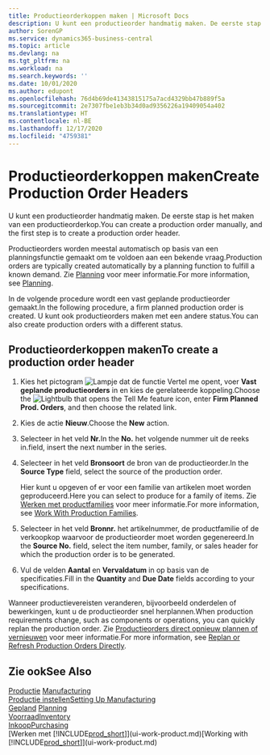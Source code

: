 ```yaml
---
title: Productieorderkoppen maken | Microsoft Docs
description: U kunt een productieorder handmatig maken. De eerste stap is het maken van een productieorderkop.
author: SorenGP
ms.service: dynamics365-business-central
ms.topic: article
ms.devlang: na
ms.tgt_pltfrm: na
ms.workload: na
ms.search.keywords: ''
ms.date: 10/01/2020
ms.author: edupont
ms.openlocfilehash: 76d4b69de41343815175a7acd4329bb47b889f5a
ms.sourcegitcommit: 2e7307fbe1eb3b34d0ad9356226a19409054a402
ms.translationtype: HT
ms.contentlocale: nl-BE
ms.lasthandoff: 12/17/2020
ms.locfileid: "4759381"
---
```

# <a name="create-production-order-headers"></a><span data-ttu-id="68d37-103">Productieorderkoppen maken</span><span class="sxs-lookup"><span data-stu-id="68d37-103">Create Production Order Headers</span></span>
<span data-ttu-id="68d37-104">U kunt een productieorder handmatig maken. De eerste stap is het maken van een productieorderkop.</span><span class="sxs-lookup"><span data-stu-id="68d37-104">You can create a production order manually, and the first step is to create a production order header.</span></span>

<span data-ttu-id="68d37-105">Productieorders worden meestal automatisch op basis van een planningsfunctie gemaakt om te voldoen aan een bekende vraag.</span><span class="sxs-lookup"><span data-stu-id="68d37-105">Production orders are typically created automatically by a planning function to fulfill a known demand.</span></span> <span data-ttu-id="68d37-106">Zie [Planning](production-planning.md) voor meer informatie.</span><span class="sxs-lookup"><span data-stu-id="68d37-106">For more information, see [Planning](production-planning.md).</span></span>   

<span data-ttu-id="68d37-107">In de volgende procedure wordt een vast geplande productieorder gemaakt.</span><span class="sxs-lookup"><span data-stu-id="68d37-107">In the following procedure, a firm planned production order is created.</span></span> <span data-ttu-id="68d37-108">U kunt ook productieorders maken met een andere status.</span><span class="sxs-lookup"><span data-stu-id="68d37-108">You can also create production orders with a different status.</span></span>  

## <a name="to-create-a-production-order-header"></a><span data-ttu-id="68d37-109">Productieorderkoppen maken</span><span class="sxs-lookup"><span data-stu-id="68d37-109">To create a production order header</span></span>  
1.  <span data-ttu-id="68d37-110">Kies het pictogram ![Lampje dat de functie Vertel me opent](media/ui-search/search_small.png "Vertel me wat u wilt doen"), voer **Vast geplande productieorders** in en kies de gerelateerde koppeling.</span><span class="sxs-lookup"><span data-stu-id="68d37-110">Choose the ![Lightbulb that opens the Tell Me feature](media/ui-search/search_small.png "Tell me what you want to do") icon, enter **Firm Planned Prod. Orders**, and then choose the related link.</span></span>  
2.  <span data-ttu-id="68d37-111">Kies de actie **Nieuw**.</span><span class="sxs-lookup"><span data-stu-id="68d37-111">Choose the **New** action.</span></span>  
3.  <span data-ttu-id="68d37-112">Selecteer in het veld **Nr.**</span><span class="sxs-lookup"><span data-stu-id="68d37-112">In the **No.**</span></span> <span data-ttu-id="68d37-113">het volgende nummer uit de reeks in.</span><span class="sxs-lookup"><span data-stu-id="68d37-113">field, insert the next number in the series.</span></span>  
4.  <span data-ttu-id="68d37-114">Selecteer in het veld **Bronsoort** de bron van de productieorder.</span><span class="sxs-lookup"><span data-stu-id="68d37-114">In the **Source Type** field, select the source of the production order.</span></span>

    <span data-ttu-id="68d37-115">Hier kunt u opgeven of er voor een familie van artikelen moet worden geproduceerd.</span><span class="sxs-lookup"><span data-stu-id="68d37-115">Here you can select to produce for a family of items.</span></span> <span data-ttu-id="68d37-116">Zie [Werken met productfamilies](production-how-work-family.md) voor meer informatie.</span><span class="sxs-lookup"><span data-stu-id="68d37-116">For more information, see [Work With Production Families](production-how-work-family.md).</span></span>
5.  <span data-ttu-id="68d37-117">Selecteer in het veld **Bronnr.** het artikelnummer, de productfamilie of de verkoopkop waarvoor de productieorder moet worden gegenereerd.</span><span class="sxs-lookup"><span data-stu-id="68d37-117">In the **Source No.** field, select the item number, family, or sales header for which the production order is to be generated.</span></span>  
6.  <span data-ttu-id="68d37-118">Vul de velden **Aantal** en **Vervaldatum** in op basis van de specificaties.</span><span class="sxs-lookup"><span data-stu-id="68d37-118">Fill in the **Quantity** and **Due Date** fields according to your specifications.</span></span>  

<span data-ttu-id="68d37-119">Wanneer productievereisten veranderen, bijvoorbeeld onderdelen of bewerkingen, kunt u de productieorder snel herplannen.</span><span class="sxs-lookup"><span data-stu-id="68d37-119">When production requirements change, such as components or operations, you can quickly replan the production order.</span></span> <span data-ttu-id="68d37-120">Zie [Productieorders direct opnieuw plannen of vernieuwen](production-how-to-replan-refresh-production-orders.md) voor meer informatie.</span><span class="sxs-lookup"><span data-stu-id="68d37-120">For more information, see [Replan or Refresh Production Orders Directly](production-how-to-replan-refresh-production-orders.md).</span></span> 

## <a name="see-also"></a><span data-ttu-id="68d37-121">Zie ook</span><span class="sxs-lookup"><span data-stu-id="68d37-121">See Also</span></span>  
<span data-ttu-id="68d37-122">[Productie](production-manage-manufacturing.md)  </span><span class="sxs-lookup"><span data-stu-id="68d37-122">[Manufacturing](production-manage-manufacturing.md)  </span></span>  
[<span data-ttu-id="68d37-123">Productie instellen</span><span class="sxs-lookup"><span data-stu-id="68d37-123">Setting Up Manufacturing</span></span>](production-configure-production-processes.md)  
<span data-ttu-id="68d37-124">[Gepland](production-planning.md)    </span><span class="sxs-lookup"><span data-stu-id="68d37-124">[Planning](production-planning.md)    </span></span>  
[<span data-ttu-id="68d37-125">Voorraad</span><span class="sxs-lookup"><span data-stu-id="68d37-125">Inventory</span></span>](inventory-manage-inventory.md)  
[<span data-ttu-id="68d37-126">Inkoop</span><span class="sxs-lookup"><span data-stu-id="68d37-126">Purchasing</span></span>](purchasing-manage-purchasing.md)  
<span data-ttu-id="68d37-127">[Werken met [!INCLUDE[prod_short](includes/prod_short.md)]](ui-work-product.md)</span><span class="sxs-lookup"><span data-stu-id="68d37-127">[Working with [!INCLUDE[prod_short](includes/prod_short.md)]](ui-work-product.md)</span></span>
